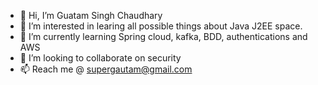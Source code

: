 - 👋 Hi, I’m Guatam Singh Chaudhary
- 👀 I’m interested in learing all possible things about Java J2EE space.
- 🌱 I’m currently learning Spring cloud, kafka, BDD, authentications and AWS
- 💞️ I’m looking to collaborate on security
- 📫 Reach me @ supergautam@gmail.com

<!---
gschaudhary/gschaudhary is a ✨ special ✨ repository because its `README.md` (this file) appears on your GitHub profile.
You can click the Preview link to take a look at your changes.
--->

